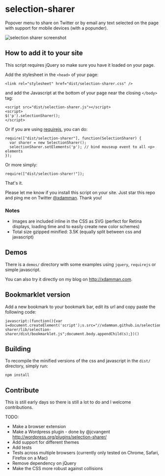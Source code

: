 # selection-sharer

Popover menu to share on Twitter or by email any text selected on the page with support for mobile devices (with a popunder).

![selection sharer screenshot](http://f.cl.ly/items/282u1E2K0C2K0i1W3P0G/selection-sharer-screenshot.png)
    
## How to add it to your site

This script requires jQuery so make sure you have it loaded on your page.

Add the stylesheet in the `<head>` of your page:

    <link rel="stylesheet" href="dist/selection-sharer.css" />
    
and add the Javascript at the bottom of your page near the closing `</body>` tag:

    <script src="dist/selection-sharer.js"></script>
    <script>
    $('p').selectionSharer();
	</script>

Or if you are using [requirejs](http://requirejs.org), you can do:


    require(["dist/selection-sharer"], function(SelectionSharer) {
      var sharer = new SelectionSharer();
      selectionSharer.setElements('p'); // bind mouseup event to all <p> elements
    });

Or more simply:

    require(["dist/selection-sharer!"]);


That's it. 

Please let me know if you install this script on your site. Just star this repo and ping me on Twitter [@xdamman](https://twitter.com/intent/tweet?status=%40xdamman%20Thanks%20for%20http%3A%2F%2Fxdamman.github.io%2Fselection-sharer%20-%20It%20looks%20great%20on%20my%20site:%20). Thank you!

### Notes 

- Images are included inline in the CSS as SVG (perfect for Retina displays, loading time and to easily create new color schemes)
- Total size gzipped minified: 3.5K (equally split between css and javascript)

## Demos

There is a `demos/` directory with some examples using `jquery`, `requirejs` or simple javascript. 

You can also try it directly on my blog on http://xdamman.com.


## Bookmarklet version

Add a new bookmark to your bookmark bar, edit its url and copy paste the following code:

    javascript:(function(){var s=document.createElement('script');s.src="//xdamman.github.io/selection-sharer/lib/selection-sharer/dist/bookmarklet.js";document.body.appendChild(s);})()


## Building

To recompile the minified versions of the css and javascript in the `dist/` directory, simply run:

    npm install
 

## Contribute

This is still early days so there is still a lot to do and I welcome contributions. 

TODO:

- Make a browser extension
- Make a Wordpress plugin - done by @jcvangent http://wordpress.org/plugins/selection-sharer/ 
- Add support for different themes
- Add tests
- Tests across multiple browsers (currently only tested on Chrome, Safari, Firefox on a Mac)
- Remove dependency on jQuery
- Make the CSS more robust against collisions
